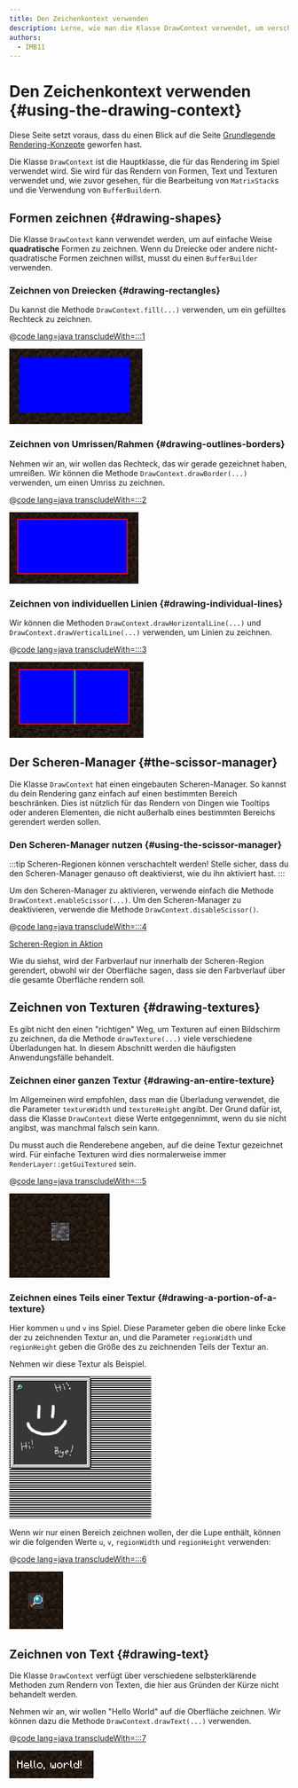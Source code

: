 ```yaml
---
title: Den Zeichenkontext verwenden
description: Lerne, wie man die Klasse DrawContext verwendet, um verschiedene Formen, Texte und Texturen zu rendern.
authors:
  - IMB11
---
```


# Den Zeichenkontext verwenden {#using-the-drawing-context}

Diese Seite setzt voraus, dass du einen Blick auf die Seite [Grundlegende Rendering-Konzepte](./basic-concepts) geworfen hast.

Die Klasse `DrawContext` ist die Hauptklasse, die für das Rendering im Spiel verwendet wird. Sie wird für das Rendern von Formen, Text und Texturen verwendet und, wie zuvor gesehen, für die Bearbeitung von `MatrixStack`s und die Verwendung von `BufferBuilder`n.

## Formen zeichnen {#drawing-shapes}

Die Klasse `DrawContext` kann verwendet werden, um auf einfache Weise **quadratische** Formen zu zeichnen. Wenn du Dreiecke oder andere nicht-quadratische Formen zeichnen willst, musst du einen `BufferBuilder` verwenden.

### Zeichnen von Dreiecken {#drawing-rectangles}

Du kannst die Methode `DrawContext.fill(...)` verwenden, um ein gefülltes Rechteck zu zeichnen.

@[code lang=java transcludeWith=:::1](@/reference/latest/src/client/java/com/example/docs/rendering/DrawContextExampleScreen.java)

![Ein Rechteck](/assets/develop/rendering/draw-context-rectangle.png)

### Zeichnen von Umrissen/Rahmen {#drawing-outlines-borders}

Nehmen wir an, wir wollen das Rechteck, das wir gerade gezeichnet haben, umreißen. Wir können die Methode `DrawContext.drawBorder(...)` verwenden, um einen Umriss zu zeichnen.

@[code lang=java transcludeWith=:::2](@/reference/latest/src/client/java/com/example/docs/rendering/DrawContextExampleScreen.java)

![Ein Rechteck mit einer Umrandung](/assets/develop/rendering/draw-context-rectangle-border.png)

### Zeichnen von individuellen Linien {#drawing-individual-lines}

Wir können die Methoden `DrawContext.drawHorizontalLine(...)` und `DrawContext.drawVerticalLine(...)` verwenden, um Linien zu zeichnen.

@[code lang=java transcludeWith=:::3](@/reference/latest/src/client/java/com/example/docs/rendering/DrawContextExampleScreen.java)

![Linien](/assets/develop/rendering/draw-context-lines.png)

## Der Scheren-Manager {#the-scissor-manager}

Die Klasse `DrawContext` hat einen eingebauten Scheren-Manager. So kannst du dein Rendering ganz einfach auf einen bestimmten Bereich beschränken. Dies ist nützlich für das Rendern von Dingen wie Tooltips oder anderen Elementen, die nicht außerhalb eines bestimmten Bereichs gerendert werden sollen.

### Den Scheren-Manager nutzen {#using-the-scissor-manager}

:::tip
Scheren-Regionen können verschachtelt werden! Stelle sicher, dass du den Scheren-Manager genauso oft deaktivierst, wie du ihn aktiviert hast.
:::

Um den Scheren-Manager zu aktivieren, verwende einfach die Methode `DrawContext.enableScissor(...)`. Um den Scheren-Manager zu deaktivieren, verwende die Methode `DrawContext.disableScissor()`.

@[code lang=java transcludeWith=:::4](@/reference/latest/src/client/java/com/example/docs/rendering/DrawContextExampleScreen.java)

[Scheren-Region in Aktion](/assets/develop/rendering/draw-context-scissor.png)

Wie du siehst, wird der Farbverlauf nur innerhalb der Scheren-Region gerendert, obwohl wir der Oberfläche sagen, dass sie den Farbverlauf über die gesamte Oberfläche rendern soll.

## Zeichnen von Texturen {#drawing-textures}

Es gibt nicht den einen "richtigen" Weg, um Texturen auf einen Bildschirm zu zeichnen, da die Methode `drawTexture(...)` viele verschiedene Überladungen hat. In diesem Abschnitt werden die häufigsten Anwendungsfälle behandelt.

### Zeichnen einer ganzen Textur {#drawing-an-entire-texture}

Im Allgemeinen wird empfohlen, dass man die Überladung verwendet, die die Parameter `textureWidth` und `textureHeight` angibt. Der Grund dafür ist, dass die Klasse `DrawContext` diese Werte entgegennimmt, wenn du sie nicht angibst, was manchmal falsch sein kann.

Du musst auch die Renderebene angeben, auf die deine Textur gezeichnet wird. Für einfache Texturen wird dies normalerweise immer `RenderLayer::getGuiTextured` sein.

@[code lang=java transcludeWith=:::5](@/reference/latest/src/client/java/com/example/docs/rendering/DrawContextExampleScreen.java)

![Beispiel für das Zeichnen einer ganzen Textur](/assets/develop/rendering/draw-context-whole-texture.png)

### Zeichnen eines Teils einer Textur {#drawing-a-portion-of-a-texture}

Hier kommen `u` und `v` ins Spiel. Diese Parameter geben die obere linke Ecke der zu zeichnenden Textur an, und die Parameter `regionWidth` und `regionHeight` geben die Größe des zu zeichnenden Teils der Textur an.

Nehmen wir diese Textur als Beispiel.

![Textur des Rezeptbuchs](/assets/develop/rendering/draw-context-recipe-book-background.png)

Wenn wir nur einen Bereich zeichnen wollen, der die Lupe enthält, können wir die folgenden Werte `u`, `v`, `regionWidth` und `regionHeight` verwenden:

@[code lang=java transcludeWith=:::6](@/reference/latest/src/client/java/com/example/docs/rendering/DrawContextExampleScreen.java)

![Textur der Region](/assets/develop/rendering/draw-context-region-texture.png)

## Zeichnen von Text {#drawing-text}

Die Klasse `DrawContext` verfügt über verschiedene selbsterklärende Methoden zum Rendern von Texten, die hier aus Gründen der Kürze nicht behandelt werden.

Nehmen wir an, wir wollen "Hello World" auf die Oberfläche zeichnen. Wir können dazu die Methode `DrawContext.drawText(...)` verwenden.

@[code lang=java transcludeWith=:::7](@/reference/latest/src/client/java/com/example/docs/rendering/DrawContextExampleScreen.java)

![Einen Text zeichnen](/assets/develop/rendering/draw-context-text.png)
